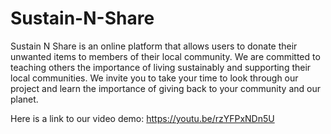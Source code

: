 # Sustain-N-Share

Sustain N Share is an online platform that allows users to donate their unwanted items to members of their local community. We are committed to teaching others the importance of living sustainably and supporting their local communities. We invite you to take your time to look through our project and learn the importance of giving back to your community and our planet.

Here is a link to our video demo:
https://youtu.be/rzYFPxNDn5U
